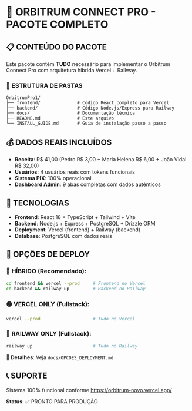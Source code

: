 # 🚀 ORBITRUM CONNECT PRO - PACOTE COMPLETO

## 📋 CONTEÚDO DO PACOTE

Este pacote contém **TUDO** necessário para implementar o Orbitrum Connect Pro com arquitetura híbrida Vercel + Railway.

### 📂 ESTRUTURA DE PASTAS

```
OrbitrumPro1/
├── frontend/              # Código React completo para Vercel
├── backend/               # Código Node.js/Express para Railway  
├── docs/                  # Documentação técnica
├── README.md              # Este arquivo
└── INSTALL_GUIDE.md       # Guia de instalação passo a passo
```

## 💰 DADOS REAIS INCLUÍDOS

- **Receita**: R$ 41,00 (Pedro R$ 3,00 + Maria Helena R$ 6,00 + João Vidal R$ 32,00)
- **Usuários**: 4 usuários reais com tokens funcionais
- **Sistema PIX**: 100% operacional
- **Dashboard Admin**: 9 abas completas com dados autênticos

## 🔧 TECNOLOGIAS

- **Frontend**: React 18 + TypeScript + Tailwind + Vite
- **Backend**: Node.js + Express + PostgreSQL + Drizzle ORM
- **Deployment**: Vercel (frontend) + Railway (backend)
- **Database**: PostgreSQL com dados reais

## 🚀 OPÇÕES DE DEPLOY

### 🔄 **HÍBRIDO** (Recomendado):
```bash
cd frontend && vercel --prod     # Frontend no Vercel
cd backend && railway up         # Backend no Railway
```

### 🟢 **VERCEL ONLY** (Fullstack):
```bash
vercel --prod                    # Tudo no Vercel
```

### 🔵 **RAILWAY ONLY** (Fullstack):
```bash
railway up                       # Tudo no Railway
```

**📖 Detalhes**: Veja `docs/OPCOES_DEPLOYMENT.md`

## 📞 SUPORTE

Sistema 100% funcional conforme https://orbitrum-novo.vercel.app/

**Status**: ✅ PRONTO PARA PRODUÇÃO